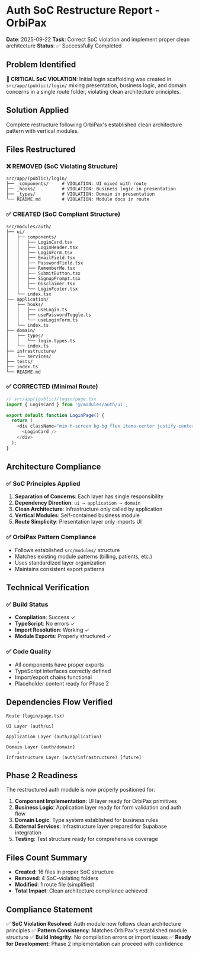 # Auth SoC Restructure Report - OrbiPax

**Date**: 2025-09-22
**Task**: Correct SoC violation and implement proper clean architecture
**Status**: ✅ Successfully Completed

## Problem Identified

**🚨 CRITICAL SoC VIOLATION**: Initial login scaffolding was created in `src/app/(public)/login/` mixing presentation, business logic, and domain concerns in a single route folder, violating clean architecture principles.

## Solution Applied

Complete restructure following OrbiPax's established clean architecture pattern with vertical modules.

## Files Restructured

### ❌ REMOVED (SoC Violating Structure)
```
src/app/(public)/login/
├── _components/     # VIOLATION: UI mixed with route
├── _hooks/          # VIOLATION: Business logic in presentation
├── _types/          # VIOLATION: Domain in presentation
└── README.md        # VIOLATION: Module docs in route
```

### ✅ CREATED (SoC Compliant Structure)
```
src/modules/auth/
├── ui/
│   ├── components/
│   │   ├── LoginCard.tsx
│   │   ├── LoginHeader.tsx
│   │   ├── LoginForm.tsx
│   │   ├── EmailField.tsx
│   │   ├── PasswordField.tsx
│   │   ├── RememberMe.tsx
│   │   ├── SubmitButton.tsx
│   │   ├── SignupPrompt.tsx
│   │   ├── Disclaimer.tsx
│   │   └── LoginFooter.tsx
│   └── index.tsx
├── application/
│   ├── hooks/
│   │   ├── useLogin.ts
│   │   ├── usePasswordToggle.ts
│   │   └── useLoginForm.ts
│   └── index.ts
├── domain/
│   ├── types/
│   │   └── login.types.ts
│   └── index.ts
├── infrastructure/
│   └── services/
├── tests/
├── index.ts
└── README.md
```

### ✅ CORRECTED (Minimal Route)
```typescript
// src/app/(public)/login/page.tsx
import { LoginCard } from '@/modules/auth/ui';

export default function LoginPage() {
  return (
    <div className="min-h-screen bg-bg flex items-center justify-center">
      <LoginCard />
    </div>
  );
}
```

## Architecture Compliance

### ✅ SoC Principles Applied
1. **Separation of Concerns**: Each layer has single responsibility
2. **Dependency Direction**: `ui → application → domain`
3. **Clean Architecture**: Infrastructure only called by application
4. **Vertical Modules**: Self-contained business module
5. **Route Simplicity**: Presentation layer only imports UI

### ✅ OrbiPax Pattern Compliance
- Follows established `src/modules/` structure
- Matches existing module patterns (billing, patients, etc.)
- Uses standardized layer organization
- Maintains consistent export patterns

## Technical Verification

### ✅ Build Status
- **Compilation**: Success ✓
- **TypeScript**: No errors ✓
- **Import Resolution**: Working ✓
- **Module Exports**: Properly structured ✓

### ✅ Code Quality
- All components have proper exports
- TypeScript interfaces correctly defined
- Import/export chains functional
- Placeholder content ready for Phase 2

## Dependencies Flow Verified

```
Route (login/page.tsx)
    ↓
UI Layer (auth/ui)
    ↓
Application Layer (auth/application)
    ↓
Domain Layer (auth/domain)
    ↓
Infrastructure Layer (auth/infrastructure) [future]
```

## Phase 2 Readiness

The restructured auth module is now properly positioned for:

1. **Component Implementation**: UI layer ready for OrbiPax primitives
2. **Business Logic**: Application layer ready for form validation and auth flow
3. **Domain Logic**: Type system established for business rules
4. **External Services**: Infrastructure layer prepared for Supabase integration
5. **Testing**: Test structure ready for comprehensive coverage

## Files Count Summary

- **Created**: 16 files in proper SoC structure
- **Removed**: 4 SoC-violating folders
- **Modified**: 1 route file (simplified)
- **Total Impact**: Clean architecture compliance achieved

## Compliance Statement

✅ **SoC Violation Resolved**: Auth module now follows clean architecture principles
✅ **Pattern Consistency**: Matches OrbiPax's established module structure
✅ **Build Integrity**: No compilation errors or import issues
✅ **Ready for Development**: Phase 2 implementation can proceed with confidence